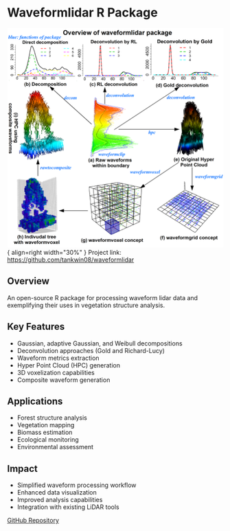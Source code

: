 # Waveformlidar R Package

![Package Overview](../../img/r_package_graphic_abstract1.png){ align=right width="30%" }
Project link: https://github.com/tankwin08/waveformlidar

## Overview
An open-source R package for processing waveform lidar data and exemplifying their uses in vegetation structure analysis.

## Key Features
- Gaussian, adaptive Gaussian, and Weibull decompositions
- Deconvolution approaches (Gold and Richard-Lucy)
- Waveform metrics extraction
- Hyper Point Cloud (HPC) generation
- 3D voxelization capabilities
- Composite waveform generation

## Applications
- Forest structure analysis
- Vegetation mapping
- Biomass estimation
- Ecological monitoring
- Environmental assessment

## Impact
- Simplified waveform processing workflow
- Enhanced data visualization
- Improved analysis capabilities
- Integration with existing LiDAR tools

[GitHub Repository](https://github.com/tankwin08/waveformlidar)